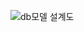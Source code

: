 ![db모델 설계도](https://user-images.githubusercontent.com/121272470/221581293-5b7ae4ba-ced0-49b8-852d-20977b457609.png)
